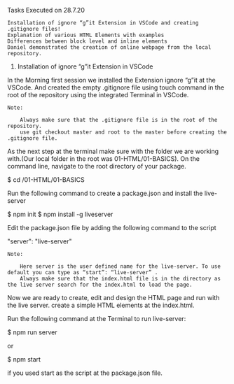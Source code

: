 
Tasks Executed on 28.7.20

    Installation of ignore “g”it Extension in VSCode and creating .gitignore files!
    Explanation of various HTML Elements with examples
    Differences between block level and inline elements
    Daniel demonstrated the creation of online webpage from the local repository.

1. Installation of ignore “g”it Extension in VSCode

In the Morning first session we installed the Extension ignore “g”it at the VSCode. And created the empty .gitignore file using touch command in the root of the repository using the integrated Terminal in VSCode.

    Note:

        Always make sure that the .gitignore file is in the root of the repository.
        use git checkout master and root to the master before creating the .gitignore file.

As the next step at the terminal make sure with the folder we are working with.(Our local folder in the root was 01-HTML/01-BASICS). On the command line, navigate to the root directory of your package.

$ cd /01-HTML/01-BASICS

Run the following command to create a package.json and install the live-server

$ npm init
$ npm install -g liveserver

Edit the package.json file by adding the following command to the script

 "server": "live-server"

    Note:

        Here server is the user defined name for the live-server. To use default you can type as “start”: “live-server” .
        Always make sure that the index.html file is in the directory as the live server search for the index.html to load the page.

Now we are ready to create, edit and design the HTML page and run with the live server. create a simple HTML elements at the index.html.

Run the following command at the Terminal to run live-server:

$ npm run server

or

$ npm start 

if you used start as the script at the package.json file.